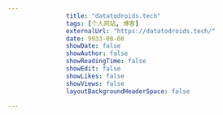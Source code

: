 ---
                title: "datatodroids.tech"
                tags: [个人网站, 博客]
                externalUrl: "https://datatodroids.tech/"
                date: 9933-08-08
                showDate: false
                showAuthor: false
                showReadingTime: false
                showEdit: false
                showLikes: false
                showViews: false
                layoutBackgroundHeaderSpace: false
                ---

